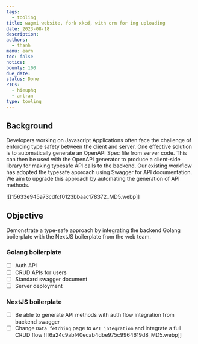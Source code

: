 ```yaml
---
tags:
  - tooling
title: wagmi website, fork xkcd, with crm for img uploading
date: 2023-08-18
description:
authors:
  - thanh
menu: earn
toc: false
notice:
bounty: 100
due_date:
status: Done
PICs:
  - hieuphq
  - antran
type: tooling
---
```

## Background

Developers working on Javascript Applications often face the challenge of enforcing type safety between the client and server. One effective solution is to automatically generate an OpenAPI Spec file from server code. This can then be used with the OpenAPI generator to produce a client-side library for making typesafe API calls to the backend. Our existing workflow has adopted the typesafe approach using Swagger for API documentation. We aim to upgrade this approach by automating the generation of API methods.

![[15633e945a73cdfcf0123bbaac178372_MD5.webp]]
## **Objective**

Demonstrate a type-safe approach by integrating the backend Golang boilerplate with the NextJS boilerplate from the web team.

### Golang boilerplate

- [ ]  Auth API
- [ ]  CRUD APIs for users
- [ ]  Standard swagger document
- [ ]  Server deployment

### NextJS boilerplate

- [ ]  Be able to generate API methods with auth flow integration from backend swagger
- [ ]  Change `Data fetching` page to `API integration` and integrate a full CRUD flow
![[6a24c9abf40ecab4dbe975c9964619d8_MD5.webp]]
